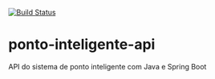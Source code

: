 [![Build Status](https://travis-ci.org/updatevil/ponto-inteligente-api.svg?branch=master)](https://travis-ci.org/updatevil/ponto-inteligente-api)
# ponto-inteligente-api
API do sistema de ponto inteligente com Java e Spring Boot
